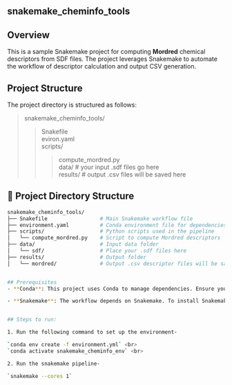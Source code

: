## snakemake_cheminfo_tools

## Overview
This is a sample Snakemake project for computing **Mordred** chemical descriptors from SDF files. The project leverages Snakemake to automate the workflow of descriptor calculation and output CSV generation. 

## Project Structure

The project directory is structured as follows:<br>
>snakemake_cheminfo_tools/ <br>
>>Snakefile <br>
>>eviron.yaml <br>
>>scripts/ <br>
>>>compute_mordred.py <br>
>>data/ # your input .sdf files go here <br>
>>results/ # output .csv files will be saved here <br>
## 📁 Project Directory Structure

```bash
snakemake_cheminfo_tools/
├── Snakefile                 # Main Snakemake workflow file
├── environment.yaml          # Conda environment file for dependencies
├── scripts/                  # Python scripts used in the pipeline
│   └── compute_mordred.py    # Script to compute Mordred descriptors
├── data/                     # Input data folder
│   └── sdf/                  # Place your .sdf files here
├── results/                  # Output folder
│   └── mordred/              # Output .csv descriptor files will be saved here


## Prerequisites
- **Conda**: This project uses Conda to manage dependencies. Ensure you have Conda installed on your system. 

- **Snakemake**: The workflow depends on Snakemake. To install Snakemake in your Conda environment, running the environ.yml file will ensure it is installed.


## Steps to run:

1. Run the following command to set up the environment-

`conda env create -f environment.yml` <br>
`conda activate snakemake_cheminfo_env` <br>

2. Run the snakemake pipeline-

`snakemake --cores 1`


